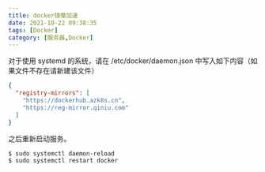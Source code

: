 ```yaml
---
title: docker镜像加速
date: 2021-10-22 09:38:35
tags: [Docker]
category: [服务器,Docker]
---
```


对于使用 systemd 的系统，请在 /etc/docker/daemon.json 中写入如下内容（如果文件不存在请新建该文件）
```json
{
  "registry-mirrors": [
    "https://dockerhub.azk8s.cn",
    "https://reg-mirror.qiniu.com"
  ]
}

```
之后重新启动服务。
```shell
$ sudo systemctl daemon-reload
$ sudo systemctl restart docker

```

